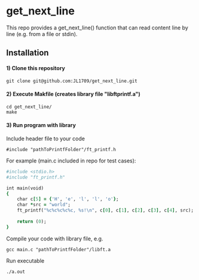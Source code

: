 # get_next_line

This repo provides a get_next_line() function that can read content line by line (e.g. from a file or stdin).

## Installation

#### 1) Clone this repository 
```
git clone git@github.com:JL1709/get_next_line.git
```

#### 2) Execute Makfile (creates library file "libftprintf.a")
```
cd get_next_line/
make
```

#### 3)  Run program with library
Include header file to your code
```
#include "pathToPrintfFolder"/ft_printf.h
```
For example (main.c included in repo for test cases):
```ruby
#include <stdio.h>
#include "ft_printf.h"

int main(void)
{
	char c[5] = {'H', 'e', 'l', 'l', 'o'};
	char *src = "world";
	ft_printf("%c%c%c%c%c, %s!\n", c[0], c[1], c[2], c[3], c[4], src);
	
	return (0);
}
```

Compile your code with library file, e.g.
```
gcc main.c "pathToPrintfFolder"/libft.a
```

Run executable
```
./a.out
```
